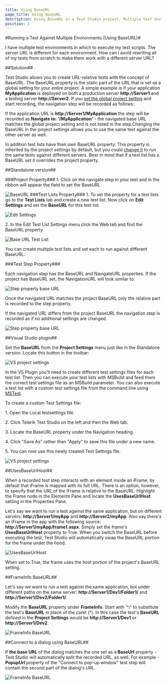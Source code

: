 ```yaml
---
title: Using BaseURL
page_title: Using BaseURL
description: Using BaseURL in a Test Studio project. Multiple test environments in which to execute test scripts. The server URL is different for each environment. How can I avoid rewriting all of my tests from scratch to make them work with a different server URL?
position: 1
---
```

#Running a Test Against Multiple Environments (Using BaseURL)#

I have multiple test environments in which to execute my test scripts. The server URL is different for each environment. How can I avoid rewriting all of my tests from scratch to make them work with a different server URL?

##Solution##

Test Studio allows you to create URL-relative tests with the concept of BaseURL. The BaseURL property is the static part of the URL that is set as a global setting for your entire project. A simple example is if your application **MyApplication** is deployed on both a production server **http://Server1** and a testing server **http://Server2**. If you <a href="/knowledge-base/test-execution-kb/base-url#Project-Property">set the global project setting</a> and start recording, the navigation step will be recorded as follows: 

If the application URL is **http://Server1/MyApplication** the step will be recorded as **Navigate to: '/MyApplication'** - the navigated base URL matches the global project setting and is not listed in the step.Changing the BaseURL in the project settings allows you to use the same test against the other server as well. 

In addition test lists have their own BaseURL property. This property is inherited by the project settings by default, but you could <a href="/knowledge-base/test-execution-kb/base-url#Test-Lists-Property">change it</a> to run the same tests against different servers. Bear in mind that if a test list has a BaseURL set it overrides the project property. 

##Standalone version##

###Project Property###
1.&nbsp;Click on the navigate step in your test and in the ribbon will appear the field to set the BaseURL 

![BaseURL][2]
###Test Lists Property###
1.&nbsp;To set the property for a test lists go to the **Test Lists** tab and create a new test list. Now click on **Edit Settings** and set the **BaseURL** for this test list. 

![Edit Settings][3]

2.&nbsp;In the Edit Test List Settings menu click the Web tab and find the BaseURL property 

![Base URL Test List][4]

You can create multiple test lists and set each to run against different BaseURL.

###Test Step Property###

Each navigation step has the BaseURL and NavigateURL properties. If the project has BaseURL set, the NavigationURL will look similar to: 

![Step property base URL][7]

Once the navigated URL matches the project BaseURL only the relative part is recorded to the step property. 

If the navigated URL differs from the project BaseURL the navigation step is recorded as if no additional settings are changed. 

![Step property base URL][11]

##Visual Studio  plugin##

Set the **BaseURL** from the  **Project Settings** menu just like in the Standalone version. Locate this button in the toolbar:

![VS project settings][5]

In the VS Plugin you'll need to create different test settings files for each test list. Then you can execute your test lists with MSBuild and feed them the correct test settings file as an MSBuild parameter. You can also execute a test list with a custom test settings file from the command line using <a href="/features/test-runners/MSTest" target="_blank">MSTest</a>.

To create a custom Test Settings file:

1.&nbsp;Open the Local.testsettings file.

2.&nbsp;Click Telerik Test Studio on the left and then the Web tab.

3.&nbsp;Locate the BaseURL property under the Navigation heading.

4.&nbsp;Click "Save As" rather than "Apply" to save this file under a new name.

5.&nbsp;You can now use this newly created Test Settings file.

![VS project settings][6]



##UsesBaseUrlHost##

When a recorded test step interacts with an element inside an iFrame, by default that iFrame is mapped with its full URL. There is an option, however, to specify that the URL of the iFrame is relative to the BaseURL. Highlight the Frame node in the Elements Pane and locate the **UsesBaseUrlHost** setting in the Properties Pane.
 
Let's say we want to run a test against the same application, but on different servers: **http://Server1/myApp** and **http://Server2/myApp**. Also say there's an iFrame in the app with the following source: **http://Server1/myApp/frame1.aspx**. Simply set the frame's **UsesBaseUrlHost** property to True. When you switch the BaseURL before executing the test, Test Studio will automatically swap the BaseURL portion for the frame under the hood.

![UsesBaseUrlHost][8]

When set to True, the frame uses the host portion of the project's BaseURL setting.

##FrameInfo BaseURL##

Let's say we want to run a test against the same application, but under different paths on the same server: **http://Server1/Dev1/Folder1/** and **http://Server1/Dev2/Folder1/**.
 
Modify the **BaseURL** property under **FrameInfo**. Start with '^/' to substitute the test's **BaseURL** in place of the caret (^). In this case the test's **BaseURL** defined in the **Project Settings** would be **http://Server1/Dev1** or **http://Server1/Dev2**.

![FrameInfo BaseURL][9]

##Connect to a dialog using BaseURL##

If **the base URL** of the dialog matches the one set as a **BaseUrl** property - Test Studio will automatically split the recorded URL, as well. For example - **PopupUrl** property of the "Connect to pop-up window" test step will contain the second part of the dialog's URL.

![FrameInfo BaseURL][10]


[2]: /img/knowledge-base/test-execution-kb/base-url/fig1.png
[3]: /img/knowledge-base/test-execution-kb/base-url/fig3.png
[4]: /img/knowledge-base/test-execution-kb/base-url/fig4.png
[5]: /img/knowledge-base/test-execution-kb/base-url/fig5.png
[6]: /img/knowledge-base/test-execution-kb/base-url/fig6.png
[7]: /img/knowledge-base/test-execution-kb/base-url/fig7.png
[8]: /img/knowledge-base/test-execution-kb/base-url/fig8.png
[9]: /img/knowledge-base/test-execution-kb/base-url/fig9.png
[10]: /img/knowledge-base/test-execution-kb/base-url/fig10.png
[11]: /img/knowledge-base/test-execution-kb/base-url/fig11.png